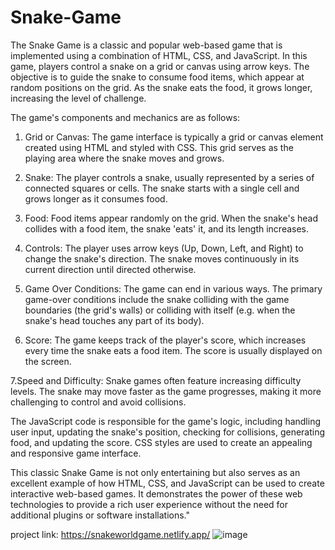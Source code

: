 # Snake-Game
The Snake Game is a classic  and popular web-based game that is implemented using a combination of HTML, CSS, and JavaScript. In this game, players control a snake on a grid or canvas using arrow keys. The objective is to guide the snake to consume food items, which appear at random positions on the grid. As the snake eats the food, it grows longer, increasing the level of challenge.

The game's components and mechanics are as follows:

1. Grid or Canvas: The game interface is typically a grid or canvas element   created using HTML and styled with CSS. This grid serves as the playing area where the snake moves and grows.

2. Snake: The player controls a snake, usually represented by a series of connected squares or cells. The snake starts with a single cell and grows longer as it consumes food.

3. Food: Food items appear randomly on the grid. When the snake's head collides with a food item, the snake 'eats' it, and its length increases.

4. Controls: The player uses arrow keys (Up, Down, Left, and Right) to change the snake's direction. The snake moves continuously in its current direction until directed otherwise.

5. Game Over Conditions: The game can end in various ways. The primary game-over conditions include the snake colliding with the game boundaries (the grid's walls) or colliding with itself (e.g. when the snake's head touches any part of its body).

6. Score: The game keeps track of the player's score, which increases every time the snake eats a food item. The score is usually displayed on the screen.

7.Speed and Difficulty: Snake games often feature increasing difficulty levels. The snake may move faster as the game progresses, making it more challenging to control and avoid collisions.

The JavaScript code is responsible for the game's logic, including handling user input, updating the snake's position, checking for collisions, generating food, and updating the score. CSS styles are used to create an appealing and responsive game interface.

This classic Snake Game is not only entertaining but also serves as an excellent example of how HTML, CSS, and JavaScript can be used to create interactive web-based games. It demonstrates the power of these web technologies to provide a rich user experience without the need for additional plugins or software installations."

project link: https://snakeworldgame.netlify.app/
![image](https://github.com/kmishraa/Snake-Game/assets/104066423/4206973d-79e6-4381-8bb5-5875e8c5eed8)


